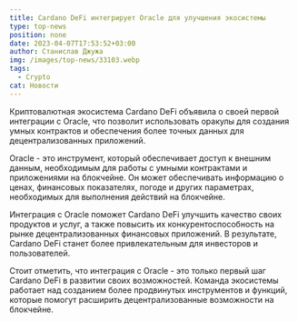 ```yaml
---
title: Cardano DeFi интегрирует Oracle для улучшения экосистемы
type: top-news
position: none
date: 2023-04-07T17:53:52+03:00
author: Станислав Джужа
img: /images/top-news/33103.webp
tags:
  - Crypto
cat: Новости
---
```

Криптовалютная экосистема Cardano DeFi объявила о своей первой интеграции с Oracle, что позволит использовать оракулы для создания умных контрактов и обеспечения более точных данных для децентрализованных приложений.

Oracle - это инструмент, который обеспечивает доступ к внешним данным, необходимым для работы с умными контрактами и приложениями на блокчейне. Он может обеспечивать информацию о ценах, финансовых показателях, погоде и других параметрах, необходимых для выполнения действий на блокчейне.

Интеграция с Oracle поможет Cardano DeFi улучшить качество своих продуктов и услуг, а также повысить их конкурентоспособность на рынке децентрализованных финансовых приложений. В результате, Cardano DeFi станет более привлекательным для инвесторов и пользователей.

Стоит отметить, что интеграция с Oracle - это только первый шаг Cardano DeFi в развитии своих возможностей. Команда экосистемы работает над созданием более продвинутых инструментов и функций, которые помогут расширить децентрализованные возможности на блокчейне.